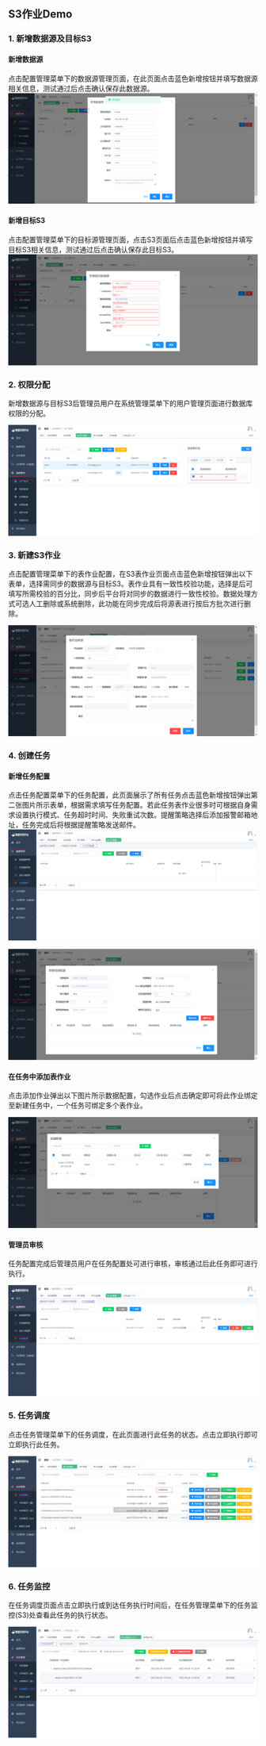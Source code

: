 

##  S3作业Demo

### 1. 新增数据源及目标S3

#### 新增数据源
点击配置管理菜单下的数据源管理页面，在此页面点击蓝色新增按钮并填写数据源相关信息，测试通过后点击确认保存此数据源。
   ![image-20230621132912082](../../images/whalealDataImages/image-20230621132912082.png)


#### 新增目标S3

点击配置管理菜单下的目标源管理页面，点击S3页面后点击蓝色新增按钮并填写目标S3相关信息，测试通过后点击确认保存此目标S3。
![新增目标S3.png](../../images/whalealDataImages/新增目标S3.png)


### 2. 权限分配

新增数据源与目标S3后管理员用户在系统管理菜单下的用户管理页面进行数据库权限的分配。
  
![s3权限分配.png](../../images/whalealDataImages/s3权限分配.png)


### 3. 新建S3作业

点击配置管理菜单下的表作业配置，在S3表作业页面点击蓝色新增按钮弹出以下表单，选择需同步的数据源与目标S3。表作业具有一致性校验功能，选择是后可填写所需校验的百分比，同步后平台将对同步的数据进行一致性校验。数据处理方式可选人工删除或系统删除，此功能在同步完成后将源表进行按后方批次进行删除。

![新建S3作业.png](../../images/whalealDataImages/新建S3作业.png)

### 4. 创建任务


#### 新增任务配置
点击任务配置菜单下的任务配置，此页面展示了所有任务点击蓝色新增按钮弹出第二张图片所示表单，根据需求填写任务配置。若此任务表作业很多时可根据自身需求设置执行模式、任务超时时间、失败重试次数。提醒策略选择后添加报警邮箱地址，任务完成后将根据提醒策略发送邮件。
![新增s3任务配置.png](../../images/whalealDataImages/新增s3任务配置.png)

![新增s3任务配置1.png](../../images/whalealDataImages/新增s3任务配置1.png)

#### 在任务中添加表作业
点击添加作业弹出以下图片所示数据配置，勾选作业后点击确定即可将此作业绑定至新建任务中，一个任务可绑定多个表作业。

![添加s3表作业.png](../../images/whalealDataImages/添加s3表作业.png)

#### 管理员审核

任务配置完成后管理员用户在任务配置处可进行审核，审核通过后此任务即可进行执行。

![审核s3.png](../../images/whalealDataImages/审核s3.png)


### 5. 任务调度

点击任务管理菜单下的任务调度，在此页面进行此任务的状态。点击立即执行即可立即执行此任务。

![s3任务调度.png](../../images/whalealDataImages/s3任务调度.png)


### 6. 任务监控


在任务调度页面点击立即执行或到达任务执行时间后，在任务管理菜单下的任务监控(S3)处查看此任务的执行状态。

![s3任务监控.png](../../images/whalealDataImages/s3任务监控.png)



